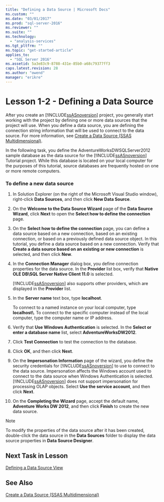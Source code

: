 ```yaml
---
title: "Defining a Data Source | Microsoft Docs"
ms.custom: ""
ms.date: "03/01/2017"
ms.prod: "sql-server-2016"
ms.reviewer: ""
ms.suite: ""
ms.technology: 
  - "analysis-services"
ms.tgt_pltfrm: ""
ms.topic: "get-started-article"
applies_to: 
  - "SQL Server 2016"
ms.assetid: 5a3e83c9-8788-431e-85b0-a68c79377ff3
caps.latest.revision: 28
ms.author: "owend"
manager: "erikre"
---
```

# Lesson 1-2 - Defining a Data Source
After you create an [!INCLUDE[ssASnoversion](../../analysis-services/includes/ssasnoversion-md.md)] project, you generally start working with the project by defining one or more data sources that the project will use. When you define a data source, you are defining the connection string information that will be used to connect to the data source. For more information, see [Create a Data Source &#40;SSAS Multidimensional&#41;](../../analysis-services/multidimensional-models/create-a-data-source-ssas-multidimensional.md).  
  
In the following task, you define the AdventureWorksDWSQLServer2012 sample database as the data source for the [!INCLUDE[ssASnoversion](../../analysis-services/includes/ssasnoversion-md.md)] Tutorial project. While this database is located on your local computer for the purposes of this tutorial, source databases are frequently hosted on one or more remote computers.  
  
### To define a new data source  
  
1.  In Solution Explorer (on the right of the Microsoft Visual Studio window), right-click **Data Sources**, and then click **New Data Source**.  
  
2.  On the **Welcome to the Data Source Wizard** page of the **Data Source Wizard**, click **Next** to open the **Select how to define the connection** page.  
  
3.  On the **Select how to define the connection** page, you can define a data source based on a new connection, based on an existing connection, or based on a previously defined data source object. In this tutorial, you define a data source based on a new connection. Verify that **Create a data source based on an existing or new connection** is selected, and then click **New**.  
  
4.  In the **Connection Manager** dialog box, you define connection properties for the data source. In the **Provider** list box, verify that **Native OLE DB\SQL Server Native Client 11.0** is selected.  
  
    [!INCLUDE[ssASnoversion](../../analysis-services/includes/ssasnoversion-md.md)] also supports other providers, which are displayed in the **Provider** list.  
  
5.  In the **Server name** text box, type **localhost**.  
  
    To connect to a named instance on your local computer, type **localhost\\<instance name>**. To connect to the specific computer instead of the local computer, type the computer name or IP address.  
  
6.  Verify that **Use Windows Authentication** is selected. In the **Select or enter a database name** list, select **AdventureWorksDW2012**.  
  
7.  Click **Test Connection** to test the connection to the database.  
  
8.  Click **OK**, and then click **Next**.  
  
9. On the **Impersonation Information** page of the wizard, you define the security credentials for [!INCLUDE[ssASnoversion](../../analysis-services/includes/ssasnoversion-md.md)] to use to connect to the data source. Impersonation affects the Windows account used to connect to the data source when Windows Authentication is selected. [!INCLUDE[ssASnoversion](../../analysis-services/includes/ssasnoversion-md.md)] does not support impersonation for processing OLAP objects. Select **Use the service account**, and then click **Next**.  
  
10. On the **Completing the Wizard** page, accept the default name, **Adventure Works DW 2012**, and then click **Finish** to create the new data source.  
  
> [!NOTE]  
> To modify the properties of the data source after it has been created, double-click the data source in the **Data Sources** folder to display the data source properties in **Data Source Designer**.  
  
## Next Task in Lesson  
[Defining a Data Source View](../Topic/Defining%20a%20Data%20Source%20View.md)  
  
## See Also  
[Create a Data Source &#40;SSAS Multidimensional&#41;](../../analysis-services/multidimensional-models/create-a-data-source-ssas-multidimensional.md)  
  
